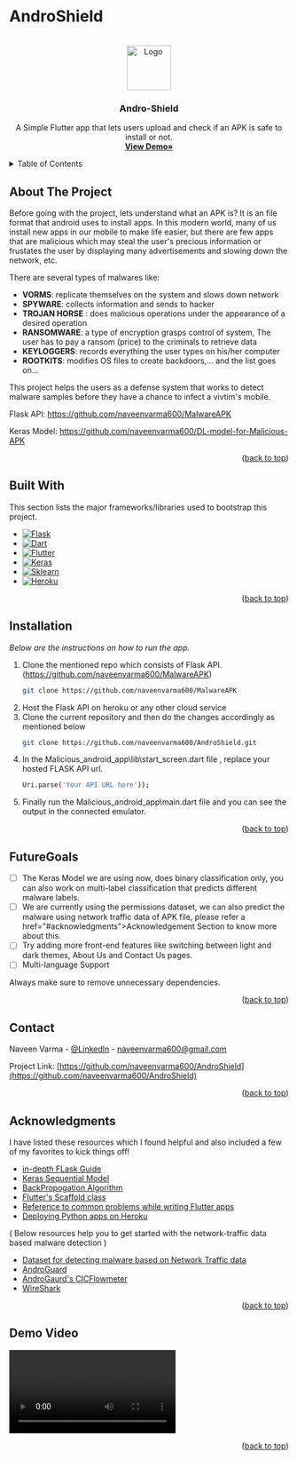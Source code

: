 # AndroShield
<a name="readme-top"></a>
<!-- PROJECT LOGO -->
<br />
<div align="center">
  
  <a href="https://github.com/othneildrew/Best-README-Template">
    <img src="![Shield](https://user-images.githubusercontent.com/113005012/213994303-7a66162e-dfd1-4cf3-a71e-11cae4d900ca.jpg)" alt="Logo" width="80" height="80">
  </a>


  <h3 align="center">Andro-Shield</h3>

  <p align="center">
    A Simple Flutter app that lets users upload and check if an APK is safe to install or not.
    <br />
    <a href="#demo-video"><strong>View Demo»</strong></a>
    <br />
  </p>
</div>


<!-- TABLE OF CONTENTS -->
<details>
  <summary>Table of Contents</summary>
  <ol>
    <li>
      <a href="#about-the-project">About The Project</a>
      <ul>
        <li><a href="#built-with">Built With</a></li>
      </ul>
    </li>
    <li>
      <a href="#installation">Installation</a>
    </li>
    <li><a href="#futuregoals">Future Goals</a></li>
    <li><a href="#contact">Contact</a></li>
    <li><a href="#acknowledgments">Acknowledgments</a></li>
  </ol>
</details>


## About The Project

Before going with the project, lets understand what an APK is? It is an file format that android uses to install apps. In this modern world, many of us install new
apps in our mobile to make life easier, but there are few apps that are malicious which may steal the user's precious information or frustates the user by displaying many advertisements and slowing down the network, etc.

There are several types of malwares like:

* <b>VORMS</b>: replicate themselves on the system and slows down network
* <b>SPYWARE</b>: collects information and sends to hacker
* <b>TROJAN HORSE</b> : does malicious operations under the appearance of a desired operation
* <b>RANSOMWARE</b>: a type of encryption grasps control of system, The user has to pay a ransom (price) to the criminals to retrieve data
* <b>KEYLOGGERS</b>:  records everything the user types on his/her computer
* <b>ROOTKITS</b>: modifies OS files to create backdoors,... and the list goes on...

This project helps the users as a defense system that works to detect malware samples before they have a chance to infect a vivtim's mobile.

Flask API:  https://github.com/naveenvarma600/MalwareAPK

Keras Model: https://github.com/naveenvarma600/DL-model-for-Malicious-APK
<p align="right">(<a href="#readme-top">back to top</a>)</p>



## Built With

This section lists the major frameworks/libraries used to bootstrap this project.


* [![Flask][Flask]][Flask-url]
* [![Dart][Dart]][Dart-url]
* [![Flutter][Flutter]][Flutter-url]
* [![Keras][Keras]][Keras-url]
* [![Sklearn][Sklearn]][Sklearn-url]
* [![Heroku][Heroku]][Heroku-url]



<p align="right">(<a href="#readme-top">back to top</a>)</p>



## Installation

_Below are the instructions on how to run the app._

1. Clone the mentioned repo which consists of Flask API. (https://github.com/naveenvarma600/MalwareAPK)
   ```sh
   git clone https://github.com/naveenvarma600/MalwareAPK
   ```
2. Host the Flask API on heroku or any other cloud service
3. Clone the current repository and then do the changes accordingly as mentioned below
   ```sh
   git clone https://github.com/naveenvarma600/AndroShield.git
   ```
4. In the   Malicious_android_app\lib\start_screen.dart file   , replace your hosted FLASK API url.
   ```sh
   Uri.parse('Your API URL here'));
   ```
5. Finally run the Malicious_android_app\main.dart file and you can see the output in the connected emulator.

<p align="right">(<a href="#readme-top">back to top</a>)</p>



## FutureGoals


- [ ] The Keras Model we are using now, does binary classification only, you can also work on multi-label classification that predicts different malware labels.
- [ ] We are currently using the permissions dataset, we can also predict the malware using network traffic data of APK file, please refer a href="#acknowledgments">Acknowledgement Section </a> to know more about this.
- [ ] Try adding more front-end features like switching between light and dark themes, About Us and Contact Us pages.
- [ ] Multi-language Support

Always make sure to remove unnecessary dependencies.

<p align="right">(<a href="#readme-top">back to top</a>)</p>


## Contact

Naveen Varma - [@LinkedIn](https://www.linkedin.com/in/naveenvarma600/) - naveenvarma600@gmail.com

Project Link: [https://github.com/naveenvarma600/AndroShield](https://github.com/naveenvarma600/AndroShield)



<p align="right">(<a href="#readme-top">back to top</a>)</p>


<!-- ACKNOWLEDGMENTS -->
## Acknowledgments

I have listed these resources which I found helpful and also included a few of my favorites to kick things off!

* [in-depth FLask Guide](https://flask.palletsprojects.com/en/2.0.x/api/)
* [Keras Sequential Model](https://keras.io/guides/sequential_model/)
* [BackPropogation Algorithm](https://machinelearningmastery.com/implement-backpropagation-algorithm-scratch-python/)
* [Flutter's Scaffold class](https://api.flutter.dev/flutter/material/Scaffold-class.html)
* [Reference to common problems while writing Flutter apps](https://docs.flutter.dev/cookbook)
* [Deploying Python apps on Heroku](https://devcenter.heroku.com/categories/python-support)


 ( Below resources help you to get started with the network-traffic data based malware detection )
* [Dataset for detecting malware based on Network Traffic data](https://www.unb.ca/cic/datasets/invesandmal2019.html)
* [AndroGuard](https://github.com/androguard/androguard)
* [AndroGaurd's CICFlowmeter](https://github.com/datthinh1801/cicflowmeter)
* [WireShark](https://www.wireshark.org/#learnWS)


<p align="right">(<a href="#readme-top">back to top</a>)</p>







<div id="demo-video">

## Demo Video

<video src="https://user-images.githubusercontent.com/72015821/204139131-dd81d44d-0a5e-4c20-b4dd-e6eca5bcd430.mp4"></video>
</div>



<p align="right">(<a href="#readme-top">back to top</a>)</p>





<!-- MARKDOWN LINKS & IMAGES -->
<!-- https://www.markdownguide.org/basic-syntax/#reference-style-links -->

[Flask]: https://img.shields.io/badge/flask-000000?style=for-the-badge&logo=flask&logoColor=white
[Flask-url]: https://palletsprojects.com/p/flask/
[Dart]: https://img.shields.io/badge/Dart-20232A?style=for-the-badge&logo=dart&logoColor=61DAFB
[Dart-url]: https://dart.dev/
[Flutter]: https://img.shields.io/badge/Flutter-35495E?style=for-the-badge&logo=flutter&logoColor=4FC08D
[Flutter-url]: https://flutter.dev/
[Keras]: https://img.shields.io/badge/Keras-DD0031?style=for-the-badge&logo=keras&logoColor=white
[Keras-url]: https://keras.io/
[Sklearn]: https://img.shields.io/badge/Sklearn-0769AD?style=for-the-badge&logo=scikitlearn&logoColor=white
[Sklearn-url]: https://scikit-learn.org/stable/index.html
[Heroku]: https://img.shields.io/badge/Heroku-563D7C?style=for-the-badge&logo=heroku&logoColor=white
[Heroku-url]: https://dashboard.heroku.com/apps
